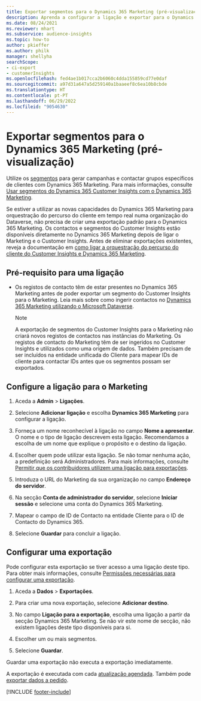 ```yaml
---
title: Exportar segmentos para o Dynamics 365 Marketing (pré-visualização)
description: Aprenda a configurar a ligação e exportar para o Dynamics 365 Marketing.
ms.date: 08/24/2021
ms.reviewer: mhart
ms.subservice: audience-insights
ms.topic: how-to
author: pkieffer
ms.author: philk
manager: shellyha
searchScope:
- ci-export
- customerInsights
ms.openlocfilehash: fed4ae1b017cca2b6060c4dda155859cd77e0daf
ms.sourcegitcommit: a97d31a647a5d259140a1baaeef8c6ea10b8cbde
ms.translationtype: HT
ms.contentlocale: pt-PT
ms.lasthandoff: 06/29/2022
ms.locfileid: "9054630"
---
```

# <a name="export-segments-to-dynamics-365-marketing-preview"></a>Exportar segmentos para o Dynamics 365 Marketing (pré-visualização)

Utilize os [segmentos](segments.md) para gerar campanhas e contactar grupos específicos de clientes com Dynamics 365 Marketing. Para mais informações, consulte [Usar segmentos do Dynamics 365 Customer Insights com o Dynamics 365 Marketing](/dynamics365/marketing/customer-insights-segments).

Se estiver a utilizar as novas capacidades do Dynamics 365 Marketing para orquestração do percurso do cliente em tempo real numa organização do Dataverse, não precisa de criar uma exportação padrão para o Dynamics 365 Marketing. Os contactos e segmentos do Customer Insights estão disponíveis diretamente no Dynamics 365 Marketing depois de ligar o Marketing e o Customer Insights. Antes de eliminar exportações existentes, reveja a documentação em [como ligar a orquestração do percurso do cliente do Customer Insights e Dynamics 365 Marketing](/dynamics365/marketing/real-time-marketing-ci-profile).

## <a name="prerequisite-for-a-connection"></a>Pré-requisito para uma ligação

- Os registos de contacto têm de estar presentes no Dynamics 365 Marketing antes de poder exportar um segmento do Customer Insights para o Marketing. Leia mais sobre como ingerir contactos no [Dynamics 365 Marketing utilizando o Microsoft Dataverse](connect-dataverse-managed-lake.md).

  > [!NOTE]
  > A exportação de segmentos do Customer Insights para o Marketing não criará novos registos de contactos nas instâncias do Marketing. Os registos de contacto do Marketing têm de ser ingeridos no Customer Insights e utilizados como uma origem de dados. Também precisam de ser incluídos na entidade unificada do Cliente para mapear IDs de cliente para contactar IDs antes que os segmentos possam ser exportados.

## <a name="set-up-connection-to-marketing"></a>Configure a ligação para o Marketing

1. Aceda a **Admin** > **Ligações**.

1. Selecione **Adicionar ligação** e escolha **Dynamics 365 Marketing** para configurar a ligação.

1. Forneça um nome reconhecível à ligação no campo **Nome a apresentar**. O nome e o tipo de ligação descrevem esta ligação. Recomendamos a escolha de um nome que explique o propósito e o destino da ligação.

1. Escolher quem pode utilizar esta ligação. Se não tomar nenhuma ação, a predefinição será Administradores. Para mais informações, consulte [Permitir que os contribuidores utilizem uma ligação para exportações](connections.md#allow-contributors-to-use-a-connection-for-exports).

1. Introduza o URL do Marketing da sua organização no campo **Endereço do servidor**.

1. Na secção **Conta de administrador do servidor**, selecione **Iniciar sessão** e selecione uma conta do Dynamics 365 Marketing.

1. Mapear o campo de ID de Contacto na entidade Cliente para o ID de Contacto do Dynamics 365.

1. Selecione **Guardar** para concluir a ligação. 

## <a name="configure-an-export"></a>Configurar uma exportação

Pode configurar esta exportação se tiver acesso a uma ligação deste tipo. Para obter mais informações, consulte [Permissões necessárias para configurar uma exportação](export-destinations.md#set-up-a-new-export).

1. Aceda a **Dados** > **Exportações**.

1. Para criar uma nova exportação, selecione **Adicionar destino**.

1. No campo **Ligação para a exportação**, escolha uma ligação a partir da secção Dynamics 365 Marketing. Se não vir este nome de secção, não existem ligações deste tipo disponíveis para si.

1. Escolher um ou mais segmentos.

1. Selecione **Guardar**.

Guardar uma exportação não executa a exportação imediatamente.

A exportação é executada com cada [atualização agendada](system.md#schedule-tab). Também pode [exportar dados a pedido](export-destinations.md#run-exports-on-demand). 

[!INCLUDE [footer-include](includes/footer-banner.md)]
